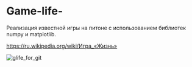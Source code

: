 # Game-life-

Реализация известной игры на питоне с использованием библиотек numpy и matplotlib.

https://ru.wikipedia.org/wiki/Игра_«Жизнь»


![glife_for_git](https://user-images.githubusercontent.com/74315875/115590411-9832c880-a2d9-11eb-8b25-33884f378aa6.gif)
